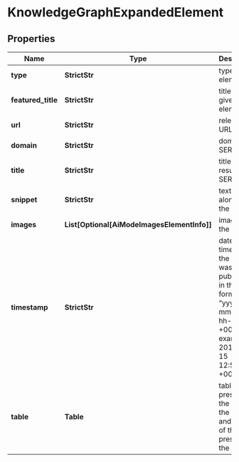 # KnowledgeGraphExpandedElement


## Properties

| Name | Type | Description | Notes |
|------------ | ------------- | ------------- | -------------|
**type** | **StrictStr** | type of element |[optional]|
**featured_title** | **StrictStr** | title of a given element |[optional]|
**url** | **StrictStr** | relevant URL |[optional]|
**domain** | **StrictStr** | domain in SERP |[optional]|
**title** | **StrictStr** | title of the result in SERP |[optional]|
**snippet** | **StrictStr** | text alongside the link title |[optional]|
**images** | **List[Optional[AiModeImagesElementInfo]]** | images of the element |[optional]|
**timestamp** | **StrictStr** | date and time when the result was published<br>in the UTC format: “yyyy-mm-dd hh-mm-ss +00:00”<br>example:<br>2019-11-15 12:57:46 +00:00 |[optional]|
**table** | **Table** | table present in the element<br>the header and content of the table present in the element |[optional]|